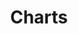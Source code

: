 ---
layout: collection
title: "Charts"
description: "Standards and guidance for charts at the NHSBSA"
status: REVIEW
tags: data-viz-home
order: 20
collection_tag: data-charts
pagination:
  data: collections.data-charts
  size: 50
  alias: articles
---
